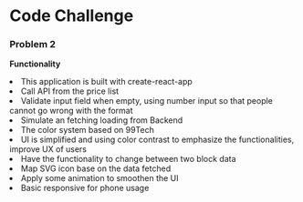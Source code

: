 # Code Challenge

### Problem 2

**Functionality**

<li>This application is built with create-react-app</li>
<li>Call API from the price list</li>
<li>Validate input field when empty, using number input so that people cannot go wrong with the format</li>
<li>Simulate an fetching loading from Backend</li>
<li>The color system based on 99Tech</li>
<li>UI is simplified and using color contrast to emphasize the functionalities, improve UX of users</li>
<li>Have the functionality to change between two block data</li>
<li>Map SVG icon base on the data fetched</li>
<li>Apply some animation to smoothen the UI</li>
<li>Basic responsive for phone usage</li>
